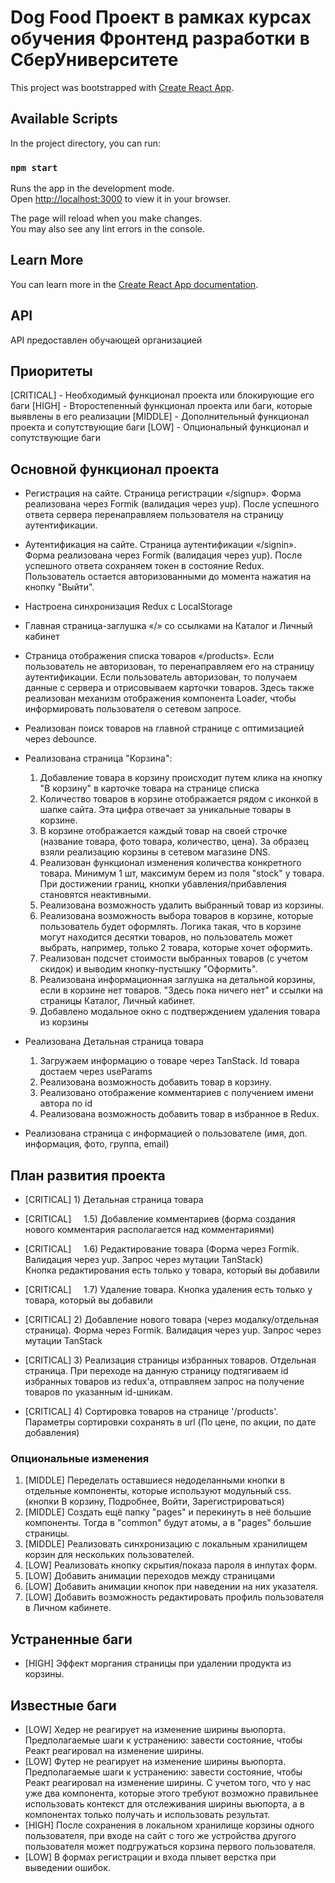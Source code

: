 # Dog Food Проект в рамках курсах обучения Фронтенд разработки в СберУниверситете

This project was bootstrapped with [Create React App](https://github.com/facebook/create-react-app).

## Available Scripts

In the project directory, you can run:

### `npm start`

Runs the app in the development mode.\
Open [http://localhost:3000](http://localhost:3000) to view it in your browser.

The page will reload when you make changes.\
You may also see any lint errors in the console.

## Learn More

You can learn more in the [Create React App documentation](https://facebook.github.io/create-react-app/docs/getting-started).

## API 

API предоставлен обучающей организацией

## Приоритеты 

[CRITICAL] - Необходимый функционал проекта или блокирующие его баги
[HIGH] - Второстепенный функционал проекта или баги, которые выявлены в его реализации
[MIDDLE] - Дополнительный функционал проекта и сопутствующие баги
[LOW] - Опциональный функционал и сопутствующие баги


## Основной функционал проекта

+ Регистрация на сайте. Страница регистрации «/signup». Форма реализована через Formik (валидация через yup). После успешного ответа сервера перенаправляем пользователя на страницу аутентификации.

+ Аутентификация на сайте. Страница аутентификации «/signin». Форма реализована через Formik (валидация через yup). После успешного ответа сохраняем токен в состояние Redux. Пользователь остается авторизованными до момента нажатия на кнопку "Выйти". 

+ Настроена синхронизация Redux с LocalStorage

+ Главная страница-заглушка «/» со ссылками на Каталог и Личный кабинет

+ Страница отображения списка товаров «/products». Если пользователь не авторизован, то перенаправляем его на страницу аутентификации. Если пользователь авторизован, то получаем данные с сервера и отрисовываем карточки товаров. Здесь также реализован механизм отображения компонента Loader, чтобы информировать пользователя о сетевом запросе.

+ Реализован поиск товаров на главной странице с оптимизацией через debounce.

+ Реализована страница "Корзина": 
  1) Добавление товара в корзину происходит путем клика на кнопку "В корзину" в карточке товара на странице списка
  2) Количество товаров в корзине отображается рядом с иконкой в шапке сайта. Эта цифра отвечает за уникальные товары в корзине.
  3) В корзине отображается каждый товар на своей строчке (название товара, фото товара, количество, цена). За образец взяли реализацию корзины в сетевом магазине DNS.
  4) Реализован функционал изменения количества конкретного товара. Минимум 1 шт, максимум берем из поля "stock" у товара. При достижении границ, кнопки убавления/прибавления становятся неактивными.
  5) Реализована возможность удалить выбранный товар из корзины.
  6) Реализована возможность выбора товаров в корзине, которые пользователь будет оформлять. Логика такая, что в корзине могут находится десятки товаров, но пользователь может выбрать, например, только 2 товара, которые хочет оформить. 
  7) Реализован подсчет стоимости выбранных товаров (с учетом скидок) и выводим кнопку-пустышку "Оформить".
  8) Реализована информационная заглушка на детальной корзины, если в корзине нет товаров. "Здесь пока ничего нет" и ссылки на страницы Каталог, Личный кабинет.
  9) Добавлено модальное окно с подтверждением удаления товара из корзины

+ Реализована Детальная страница товара
  1) Загружаем информацию о товаре через TanStack. Id товара достаем через useParams
  2) Реализована возможность добавить товар в корзину.
  3) Реализовано отображение комментариев с получением имени автора по id
  4) Реализована возможность добавить товар в избранное в Redux.

+ Реализована страница с информацией о пользователе (имя, доп. информация, фото, группа, email)


## План развития проекта

- [CRITICAL] 1) Детальная страница товара

- [CRITICAL]     1.5) Добавление комментариев (форма создания нового комментария располагается над комментариями)

- [CRITICAL]     1.6) Редактирование товара (Форма через Formik. Валидация через yup. Запрос через мутации TanStack)
            Кнопка редактирования есть только у товара, который вы добавили
- [CRITICAL]     1.7) Удаление товара. Кнопка удаления есть только у товара, который вы добавили

- [CRITICAL] 2) Добавление нового товара (через модалку/отдельная страница). Форма через Formik. Валидация через yup. Запрос через мутации TanStack

- [CRITICAL] 3) Реализация страницы избранных товаров. Отдельная страница.
При переходе на данную страницу подтягиваем id избранных товаров из redux'a, отправляем запрос на получение товаров по указанным id-шникам.

- [CRITICAL] 4) Сортировка товаров на странице '/products'. Параметры сортировки сохранять в url (По цене, по акции, по дате добавления)

### Опциональные изменения 
1. [MIDDLE] Переделать оставшиеся недоделанными кнопки в отдельные компоненты, которые используют модульный css. (кнопки В корзину, Подробнее, Войти, Зарегистрироваться)
2. [MIDDLE] Создать ещё папку "pages" и перекинуть в неё большие компоненты. Тогда в "common" будут атомы, а в "pages" большие страницы.
3. [MIDDLE] Реализовать синхронизацию с локальным хранилищем корзин для нескольких пользователей.
4. [LOW] Реализовать кнопку скрытия/показа пароля в инпутах форм.
5. [LOW] Добавить анимации переходов между страницами
6. [LOW] Добавить анимации кнопок при наведении на них указателя.
7. [LOW] Добавить возможность редактировать профиль пользователя в Личном кабинете. 

## Устраненные баги
+ [HIGH] Эффект моргания страницы при удалении продукта из корзины. 

## Известные баги

- [LOW] Хедер не реагирует на изменение ширины вьюпорта. Предполагаемые шаги к устранению: завести состояние, чтобы Реакт реагировал на изменение ширины. 
- [LOW] Футер не реагирует на изменение ширины вьюпорта. Предполагаемые шаги к устранению: завести состояние, чтобы Реакт реагировал на изменение ширины. С учетом того, что у нас уже два компонента, которые этого требуют возможно правильнее использовать контекст для отслеживания ширины вьюпорта, а в компонентах только получать и использовать результат.
- [HIGH] После сохранения в локальном хранилище корзины одного пользователя, при входе на сайт с того же устройства другого пользователя может подгружаться корзина первого пользователя.
- [LOW] В формах регистрации и входа плывет верстка при выведении ошибок.
